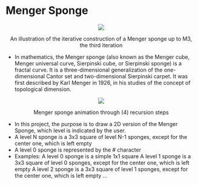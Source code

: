 # Menger Sponge
<p align="center">
  <img src="https://upload.wikimedia.org/wikipedia/commons/d/de/Menger_sponge_%28Level_0-3%29.jpg" />
</p>
<p align="center">An illustration of the iterative construction of a Menger sponge up to M3, the third iteration</p>



* In mathematics, the Menger sponge (also known as the Menger cube, Menger universal curve, Sierpinski cube, or Sierpinski sponge) is a fractal curve. It is a three-dimensional generalization of the one-dimensional Cantor set and two-dimensional Sierpinski carpet. It was first described by Karl Menger in 1926, in his studies of the concept of topological dimension.


<p align="center">
  <img src="https://upload.wikimedia.org/wikipedia/commons/a/a7/Mengersponge.gif" />
</p>
<p align="center">Menger sponge animation through (4) recursion steps</p>



* In this project, the purpose is to draw a 2D version of the Menger Sponge, which level is indicated by the user.
* A level N sponge is a 3x3 square of level N-1 sponges, except for the center one, which is left empty
* A level 0 sponge is represented by the # character
* Examples:
 A level 0 sponge is a simple 1x1 square
 A level 1 sponge is a 3x3 square of level 0 sponges, except for the center one, which is left empty
 A level 2 sponge is a 3x3 square of level 1 sponges, except for the center one, which is left empty
 …
